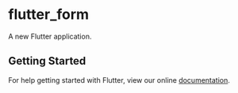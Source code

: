 # flutter_form

A new Flutter application.

## Getting Started

For help getting started with Flutter, view our online
[documentation](https://flutter.io/).
